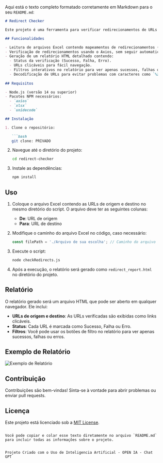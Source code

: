Aqui está o texto completo formatado corretamente em Markdown para o seu `README.md`:

```markdown
# Redirect Checker

Este projeto é uma ferramenta para verificar redirecionamentos de URLs com base em um arquivo Excel. Ele lê um arquivo de mapeamento de redirecionamentos e valida se as URLs estão corretamente redirecionando para os destinos esperados.

## Funcionalidades

- Leitura de arquivos Excel contendo mapeamentos de redirecionamentos (colunas "De" e "Para").
- Verificação de redirecionamentos usando o Axios, sem seguir automaticamente os redirecionamentos.
- Geração de um relatório HTML detalhado contendo:
  - Status da verificação (Sucesso, Falha, Erro).
  - URLs clicáveis para fácil navegação.
  - Filtros interativos no relatório para ver apenas sucessos, falhas ou erros.
  - Decodificação de URLs para evitar problemas com caracteres como `%20` e acentuações.
  
## Requisitos

- Node.js (versão 14 ou superior)
- Pacotes NPM necessários:
  - `axios`
  - `xlsx`
  - `unidecode`

## Instalação

1. Clone o repositório:

   ```bash
   git clone: PRIVADO
   ```

2. Navegue até o diretório do projeto:

   ```bash
   cd redirect-checker
   ```

3. Instale as dependências:

   ```bash
   npm install
   ```

## Uso

1. Coloque o arquivo Excel contendo as URLs de origem e destino no mesmo diretório do script. O arquivo deve ter as seguintes colunas:
   - **De**: URL de origem
   - **Para**: URL de destino

2. Modifique o caminho do arquivo Excel no código, caso necessário:

   ```javascript
   const filePath = './Arquivo de sua escolha'; // Caminho do arquivo Excel
   ```

3. Execute o script:

   ```bash
   node checkRedirects.js
   ```

4. Após a execução, o relatório será gerado como `redirect_report.html` no diretório do projeto.

## Relatório

O relatório gerado será um arquivo HTML que pode ser aberto em qualquer navegador. Ele inclui:

- **URLs de origem e destino**: As URLs verificadas são exibidas como links clicáveis.
- **Status**: Cada URL é marcada como Sucesso, Falha ou Erro.
- **Filtros**: Você pode usar os botões de filtro no relatório para ver apenas sucessos, falhas ou erros.

## Exemplo de Relatório

![Exemplo de Relatório](./report_example.png)

## Contribuição

Contribuições são bem-vindas! Sinta-se à vontade para abrir problemas ou enviar pull requests.

## Licença

Este projeto está licenciado sob a [MIT License](LICENSE).
```

Você pode copiar e colar esse texto diretamente no arquivo `README.md` para incluir todas as informações sobre o projeto.


Projeto Criado com o Uso de Inteligencia Artificial - OPEN IA - Chat GPT